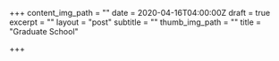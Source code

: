 +++
content_img_path = ""
date = 2020-04-16T04:00:00Z
draft = true
excerpt = ""
layout = "post"
subtitle = ""
thumb_img_path = ""
title = "Graduate School"

+++
